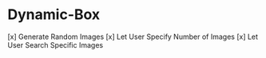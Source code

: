 # Dynamic-Box

[x] Generate Random Images
[x] Let User Specify Number of Images
[x] Let User Search Specific Images